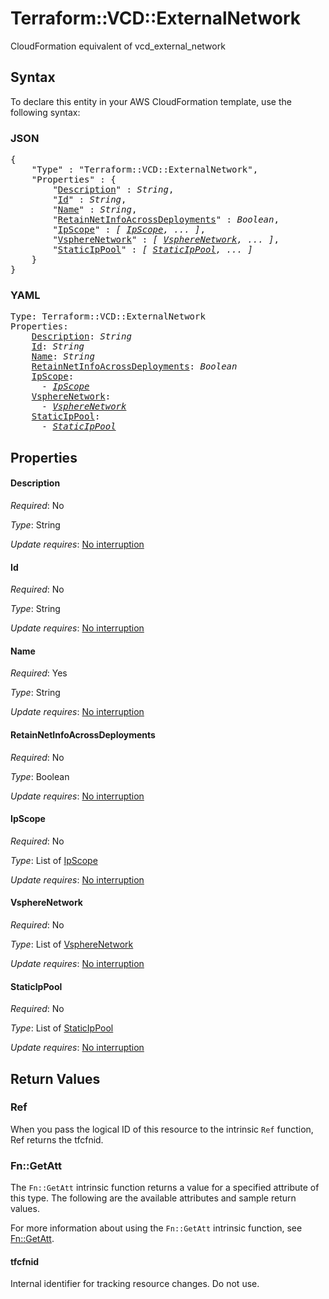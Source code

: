 # Terraform::VCD::ExternalNetwork

CloudFormation equivalent of vcd_external_network

## Syntax

To declare this entity in your AWS CloudFormation template, use the following syntax:

### JSON

<pre>
{
    "Type" : "Terraform::VCD::ExternalNetwork",
    "Properties" : {
        "<a href="#description" title="Description">Description</a>" : <i>String</i>,
        "<a href="#id" title="Id">Id</a>" : <i>String</i>,
        "<a href="#name" title="Name">Name</a>" : <i>String</i>,
        "<a href="#retainnetinfoacrossdeployments" title="RetainNetInfoAcrossDeployments">RetainNetInfoAcrossDeployments</a>" : <i>Boolean</i>,
        "<a href="#ipscope" title="IpScope">IpScope</a>" : <i>[ <a href="ipscope.md">IpScope</a>, ... ]</i>,
        "<a href="#vspherenetwork" title="VsphereNetwork">VsphereNetwork</a>" : <i>[ <a href="vspherenetwork.md">VsphereNetwork</a>, ... ]</i>,
        "<a href="#staticippool" title="StaticIpPool">StaticIpPool</a>" : <i>[ <a href="staticippool.md">StaticIpPool</a>, ... ]</i>
    }
}
</pre>

### YAML

<pre>
Type: Terraform::VCD::ExternalNetwork
Properties:
    <a href="#description" title="Description">Description</a>: <i>String</i>
    <a href="#id" title="Id">Id</a>: <i>String</i>
    <a href="#name" title="Name">Name</a>: <i>String</i>
    <a href="#retainnetinfoacrossdeployments" title="RetainNetInfoAcrossDeployments">RetainNetInfoAcrossDeployments</a>: <i>Boolean</i>
    <a href="#ipscope" title="IpScope">IpScope</a>: <i>
      - <a href="ipscope.md">IpScope</a></i>
    <a href="#vspherenetwork" title="VsphereNetwork">VsphereNetwork</a>: <i>
      - <a href="vspherenetwork.md">VsphereNetwork</a></i>
    <a href="#staticippool" title="StaticIpPool">StaticIpPool</a>: <i>
      - <a href="staticippool.md">StaticIpPool</a></i>
</pre>

## Properties

#### Description

_Required_: No

_Type_: String

_Update requires_: [No interruption](https://docs.aws.amazon.com/AWSCloudFormation/latest/UserGuide/using-cfn-updating-stacks-update-behaviors.html#update-no-interrupt)

#### Id

_Required_: No

_Type_: String

_Update requires_: [No interruption](https://docs.aws.amazon.com/AWSCloudFormation/latest/UserGuide/using-cfn-updating-stacks-update-behaviors.html#update-no-interrupt)

#### Name

_Required_: Yes

_Type_: String

_Update requires_: [No interruption](https://docs.aws.amazon.com/AWSCloudFormation/latest/UserGuide/using-cfn-updating-stacks-update-behaviors.html#update-no-interrupt)

#### RetainNetInfoAcrossDeployments

_Required_: No

_Type_: Boolean

_Update requires_: [No interruption](https://docs.aws.amazon.com/AWSCloudFormation/latest/UserGuide/using-cfn-updating-stacks-update-behaviors.html#update-no-interrupt)

#### IpScope

_Required_: No

_Type_: List of <a href="ipscope.md">IpScope</a>

_Update requires_: [No interruption](https://docs.aws.amazon.com/AWSCloudFormation/latest/UserGuide/using-cfn-updating-stacks-update-behaviors.html#update-no-interrupt)

#### VsphereNetwork

_Required_: No

_Type_: List of <a href="vspherenetwork.md">VsphereNetwork</a>

_Update requires_: [No interruption](https://docs.aws.amazon.com/AWSCloudFormation/latest/UserGuide/using-cfn-updating-stacks-update-behaviors.html#update-no-interrupt)

#### StaticIpPool

_Required_: No

_Type_: List of <a href="staticippool.md">StaticIpPool</a>

_Update requires_: [No interruption](https://docs.aws.amazon.com/AWSCloudFormation/latest/UserGuide/using-cfn-updating-stacks-update-behaviors.html#update-no-interrupt)

## Return Values

### Ref

When you pass the logical ID of this resource to the intrinsic `Ref` function, Ref returns the tfcfnid.

### Fn::GetAtt

The `Fn::GetAtt` intrinsic function returns a value for a specified attribute of this type. The following are the available attributes and sample return values.

For more information about using the `Fn::GetAtt` intrinsic function, see [Fn::GetAtt](https://docs.aws.amazon.com/AWSCloudFormation/latest/UserGuide/intrinsic-function-reference-getatt.html).

#### tfcfnid

Internal identifier for tracking resource changes. Do not use.

